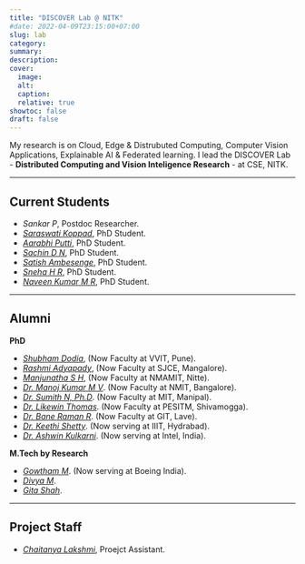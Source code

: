 ```yaml
---
title: "DISCOVER Lab @ NITK"
#date: 2022-04-09T23:15:00+07:00
slug: lab
category:
summary:
description: 
cover:
  image:
  alt:
  caption: 
  relative: true
showtoc: false
draft: false
---
```


My research is on Cloud, Edge & Distrubuted Computing, Computer Vision Applications, Explainable AI & Federated learning. I lead the DISCOVER Lab - **Distributed Computing and Vision Inteligence Research** - at CSE, NITK. 

---
**Current Students**
---
- *Sankar P*, Postdoc Researcher.
- [*Saraswati Koppad*](https://cse.nitk.ac.in/researchscholars/saraswathi-koppad), PhD Student.
- [*Aarabhi Putti*](https://www.linkedin.com/in/aarabhi-putty-9b6270137/), PhD Student.
- [*Sachin D N*](https://www.linkedin.com/in/sachin-dudda-nagaraju-a3838976/), PhD Student.
- [*Satish Ambesenge*](https://www.linkedin.com/in/sateesh-ambesange-3020185/), PhD Student.
- [*Sneha H R*](https://nmit.irins.org/profile/264945), PhD Student.
- [*Naveen Kumar M R*](https://scholar.google.com/citations?user=6e9zAAoAAAAJ&hl=en), PhD Student.

---
**Alumni**
---
**PhD**
- [*Shubham Dodia*](https://cse.nitk.ac.in/researchscholars/rashmi-adyapady-r), (Now Faculty at VVIT, Pune).
- [*Rashmi Adyapady*](https://cse.nitk.ac.in/researchscholars/rashmi-adyapady-r), (Now Faculty at SJCE, Mangalore).
- [*Manjunatha S H*](https://cse.nitk.ac.in/researchscholars/manjunatha), (Now Faculty at NMAMIT, Nitte).
- [*Dr. Manoj Kumar M V*](https://www.linkedin.com/in). (Now Faculty at NMIT, Bangalore).
- [*Dr. Sumith N, Ph.D*](https://www.linkedin.com/in). (Now Faculty at MIT, Manipal).
- [*Dr. Likewin Thomas*](https://www.linkedin.com/in). (Now Faculty at PESITM, Shivamogga).
- [*Dr. Bane Raman R*](https://www.linkedin.com/in). (Now Faculty at GIT, Lave).
- [*Dr. Keethi Shetty*](https://www.linkedin.com/in). (Now serving at IIIT, Hydrabad).
- [*Dr. Ashwin Kulkarni*](https://www.linkedin.com/in). (Now serving at Intel, India).

**M.Tech by Research**

- [*Gowtham M*](https://www.linkedin.com/in). (Now serving at Boeing India).
- [*Divya M*](https://www.linkedin.com/in).
- [*Gita Shah*](https://www.linkedin.com/in).
---
**Project Staff**
---
- [*Chaitanya Lakshmi*](https://cse.l2.nitk.ac.in/researchscholars/chaitanya-lakshmi), Proejct Assistant.
